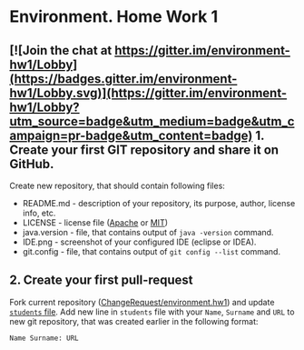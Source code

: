 Environment. Home Work 1
===============

[![Join the chat at https://gitter.im/environment-hw1/Lobby](https://badges.gitter.im/environment-hw1/Lobby.svg)](https://gitter.im/environment-hw1/Lobby?utm_source=badge&utm_medium=badge&utm_campaign=pr-badge&utm_content=badge)
1\. Create your first GIT repository and share it on GitHub.
---------------
Create new repository, that should contain following files:
* README.md - description of your repository, its purpose, author, license info, etc.
* LICENSE - license file ([Apache][1] or [MIT][2])
* java.version - file, that contains output of `java -version` command.
* IDE.png - screenshot of your configured IDE (eclipse or IDEA).
* git.config - file, that contains output of `git config --list` command.

2\. Create your first pull-request
--------------
Fork current repository ([ChangeRequest/environment.hw1][3]) and update [`students` file][4].
Add new line in `students` file with your `Name`, `Surname` and `URL` to new git repository, that was created earlier
in the following format:
```
Name Surname: URL
```


[1]: https://opensource.org/licenses/Apache-2.0
[2]: https://opensource.org/licenses/MIT
[3]: https://github.com/ChangeRequest/environment.hw1
[4]: students
